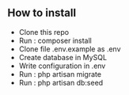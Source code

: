 ## How to install
- Clone this repo
- Run : composer install
- Clone file .env.example as .env
- Create database in MySQL
- Write configuration in .env
- Run : php artisan migrate
- Run : php artisan db:seed

